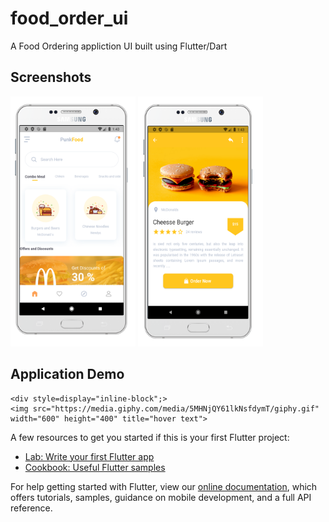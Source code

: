 # food_order_ui

A Food Ordering appliction UI built using Flutter/Dart

## Screenshots

<div style=display="inline-block";>
       <img src="https://github.com/nav0713/images/blob/master/food-order1.png" width="200" height="400" title="hover text">
       <img src="https://github.com/nav0713/images/blob/master/food-order2.png" width="200" height="400" title="hover text">

  


  </div>
  
  ## Application Demo
    <div style=display="inline-block";>
    <img src="https://media.giphy.com/media/5MHNjQY61lkNsfdymT/giphy.gif" width="600" height="400" title="hover text">
  
  </div>


A few resources to get you started if this is your first Flutter project:

- [Lab: Write your first Flutter app](https://flutter.dev/docs/get-started/codelab)
- [Cookbook: Useful Flutter samples](https://flutter.dev/docs/cookbook)

For help getting started with Flutter, view our
[online documentation](https://flutter.dev/docs), which offers tutorials,
samples, guidance on mobile development, and a full API reference.
